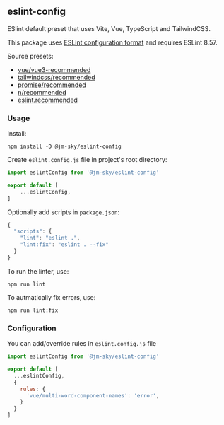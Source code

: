## eslint-config

ESlint default preset that uses Vite, Vue, TypeScript and TailwindCSS.

This package uses [ESLint configuration format](https://eslint.org/docs/latest/use/configure/configuration-files-new) and requires ESLint 8.57.

Source presets:

- [vue/vue3-recommended](https://eslint.vuejs.org/rules/)
- [tailwindcss/recommended](https://github.com/francoismassart/eslint-plugin-tailwindcss)
- [promise/recommended](https://github.com/eslint-community/eslint-plugin-promise#rules)
- [n/recommended](https://github.com/eslint-community/eslint-plugin-n#-rules)
- [eslint.recommended](https://eslint.org/docs/latest/rules/)

### Usage
Install:

    npm install -D @jm-sky/eslint-config

Create `eslint.config.js` file in project's root directory:

```js
import eslintConfig from '@jm-sky/eslint-config'

export default [
    ...eslintConfig,
]
```

Optionally add scripts in `package.json`:

```js
{
  "scripts": {
    "lint": "eslint .",
    "lint:fix": "eslint . --fix"
  }
}
```

To run the linter, use:

    npm run lint

To autmatically fix errors, use:

    npm run lint:fix


### Configuration

You can add/override rules in `eslint.config.js` file

```js
import eslintConfig from '@jm-sky/eslint-config'

export default [
  ...eslintConfig,
  {
    rules: {
      'vue/multi-word-component-names': 'error',
    }
  }
]
```
